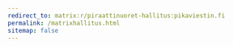 ```yaml
---
redirect_to: matrix:r/piraattinuoret-hallitus:pikaviestin.fi
permalink: /matrixhallitus.html
sitemap: false
---
```

